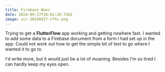 ```yaml
---
title: Firebase Woes
date: 2024-09-27T20:01:20.756Z
image: scr-20240927-tfhv.png
---
```

T﻿rying to get a **FlutterFlow** app working and getting nowhere fast. I wanted to add some data to a Firebase document from a form I had set up in the app. Could not work out how to get the simple bit of text to go where I wanted it to go to.

I﻿'d write more, but it would just be a lot of moaning. Besides I'm so tired I can hardly keep my eyes open.